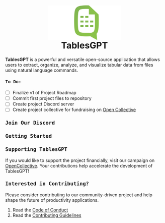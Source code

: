 <h1 align="center" >
<img src="./logo.svg" alt="TablesGPT" height="110" align="center">
<br >TablesGPT
</h1>

<p><b>TablesGPT</b> is a powerful and versatile open-source application that allows users to extract, organize, analyze, and visualize tabular data from files using natural language commands.
</p>


<h4 style="font-family: Monospace">To Do:</h4>

- [ ] Finalize v1 of Project Roadmap <br>
- [ ] Commit first project files to repository <br>
- [ ] Create project Discord server <br> 
- [ ] Create project collective for fundraising on [Open Collective](https://opencollective.com/)

<h3 style="font-family: Monospace">Join Our Discord</h3>

<h3 style="font-family: Monospace">Getting Started</h3>

<h3 style="font-family: Monospace">Supporting TablesGPT</h3>

If you would like to support the project financially, visit our campaign on [OpenCollective](). Your contributions help accelerate the development of TablesGPT!


<h3 style="font-family: Monospace">Interested in Contributing?</h3>
<p>Please consider contributing to our community-driven project and help shape the future of productivity applications.</p>

1. Read the [Code of Conduct](https://www.contributor-covenant.org/) <br>
2. Read the [Contributing Guidelines]() <br>